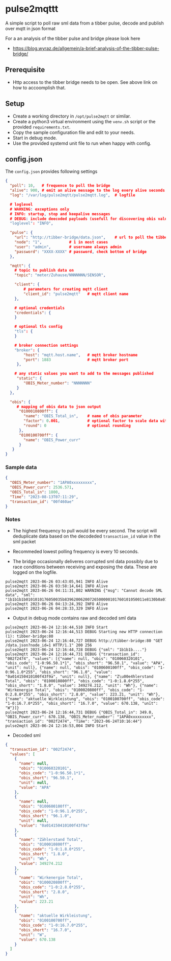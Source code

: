 # pulse2mqttt

A simple script to poll raw sml data from a tibber pulse, decode and publish over mqtt in json format

For a an analysis of the tibber pulse and bridge please look here

-  https://blog.wyraz.de/allgemein/a-brief-analysis-of-the-tibber-pulse-bridge/

## Prerequisite

- Http access to the tibber bridge needs to be open. See above link on how to accoomplish that.

## Setup

- Create a working directory in `/opt/pulse2mqtt` or similar.
- Create a python3 virtual environment using the `venv.sh` script or the provided `requirements.txt`.
- Copy the sample configuration file and edit to your needs.
- Start in debug mode.
- Use the provided systemd unit file to run when happy with config.

## config.json

The `config.json` provides following settings

```json
{
  "poll": 10,   # frequence to poll the bridge
  "alive": 900, # emit an alive message to the log every alive seconds
  "log": "/var/log/pulse2mqtt/pulse2mqtt.log",  # logfile

  # loglevel
  # WARNING: exceptions only
  # INFO: startup, stop and keepalive messages
  # DEBUG: include deecoded payloads (usefull for discovering obis values your meter supports)
  "loglevel": "INFO",

  "pulse": {
    "url": "http://tibber-bridge/data.json",    # url to poll the tibber bridge
    "node": "1",            # 1 in most cases
    "user": "admin",        # username always admin
    "password": "XXXX-XXXX" # password, check bottom of bridge
  },

  "mqtt": {
    # topic to publish data on
    "topic": "meter/Zuhause/NNNNNNN/SENSOR",

    "client": {
        # parameters for creating mqtt client
        "client_id": "pulse2mqtt"   # mqtt client name
    },

    # optional credentials
    "credentials": {
    } 

    # optional tls config
    "tls": {
    } 

    # broker connection settings
    "broker": {
        "host": "mqtt.host.name",   # mqtt broker hostname
        "port": 1883                # mqtt broker port
     },

    # any static values you want to add to the messages published
     "static": {
        "OBIS_Meter_number": "NNNNNNN"  
     }
  },

  "obis": {
     # mapping of obis data to json output
      "0100010800ff": {
        "name": "OBIS_Total_in",    # name of obis parameter
        "factor": 0.001,            # optional factor to scale data with
        "round": 0                  # optional rounding
      },
      "0100100700ff": {
        "name": "OBIS_Power_curr"
      }
   }
}
```

### Sample data 

```json
{
  "OBIS_Meter_number": "1APA0xxxxxxxxx",
  "OBIS_Power_curr": 2536.571,
  "OBIS_Total_in": 1800,
  "Time": "2023-08-13T07:11:29",
  "transaction_id": "00f460ae"
}
```

### Notes

- The highest frequency to pull would be every second.  The script will deduplicate data based on the decodeded `transaction_id` value in the sml packet

- Recommeded lowest polling frequency is every 10 seconds.

- The bridge occasionally deliveres corrupted sml data possibly due to race conditions between receiving and exposing the data. These are logged on the logfile.

```
pulse2mqtt 2023-06-26 03:43:05,941 INFO Alive
pulse2mqtt 2023-06-26 03:58:14,641 INFO Alive
pulse2mqtt 2023-06-26 04:11:31,802 WARNING {"msg": "Cannot decode SML data", "sml": "1b1b1b1b0101010176050035b83962006200726500000101760101050011e8130b0a014150410100f43f9a726201650011e8100163087b0076050035b83a6200620072650000070177010b0a014150410100f43f9a070100620affff726201650011e8107577070100603201010101010104"}
pulse2mqtt 2023-06-26 04:13:24,392 INFO Alive
pulse2mqtt 2023-06-26 04:28:33,329 INFO Alive
```

- Output in debug mode contains raw and decoded sml data

```
pulse2mqtt 2023-06-24 12:16:44,510 INFO Start
pulse2mqtt 2023-06-24 12:16:44,513 DEBUG Starting new HTTP connection (1): tibber-bridge:80
pulse2mqtt 2023-06-24 12:16:44,727 DEBUG http://tibber-bridge:80 "GET /data.json?node_id=1 HTTP/1.1" 200 256
pulse2mqtt 2023-06-24 12:16:44,728 DEBUG {"sml": "1b1b1b...."}
pulse2mqtt 2023-06-24 12:16:44,731 DEBUG {"transaction_id": "002f2474", "values": [{"name": null, "obis": "010060320101", "obis_code": "1-0:96.50.1*1", "obis_short": "96.50.1", "value": "APA", "unit": null}, {"name": null, "obis": "0100600100ff", "obis_code": "1-0:96.1.0*255", "obis_short": "96.1.0", "value": "0a014150410100f43f9a", "unit": null}, {"name": "Z\u00e4hlerstand Total", "obis": "0100010800ff", "obis_code": "1-0:1.8.0*255", "obis_short": "1.8.0", "value": 349274.212, "unit": "Wh"}, {"name": "Wirkenergie Total", "obis": "0100020800ff", "obis_code": "1-0:2.8.0*255", "obis_short": "2.8.0", "value": 223.21, "unit": "Wh"}, {"name": "aktuelle Wirkleistung", "obis": "0100100700ff", "obis_code": "1-0:16.7.0*255", "obis_short": "16.7.0", "value": 670.138, "unit": "W"}]}
pulse2mqtt 2023-06-24 12:16:44,731 DEBUG {"OBIS_Total_in": 349.0, "OBIS_Power_curr": 670.138, "OBIS_Meter_number": "1APA0xxxxxxxxx", "transaction_id": "002f2474", "Time": "2023-06-24T10:16:44"}
pulse2mqtt 2023-06-24 12:16:53,004 INFO Start
```

- Decoded sml

```json
{
  "transaction_id": "002f2474",
  "values": [
    {
      "name": null,
      "obis": "010060320101",
      "obis_code": "1-0:96.50.1*1",
      "obis_short": "96.50.1",
      "unit": null,
      "value": "APA"
    },
    {
      "name": null,
      "obis": "0100600100ff",
      "obis_code": "1-0:96.1.0*255",
      "obis_short": "96.1.0",
      "unit": null,
      "value": "0a014150410100f43f9a"
    },
    {
      "name": "Zählerstand Total",
      "obis": "0100010800ff",
      "obis_code": "1-0:1.8.0*255",
      "obis_short": "1.8.0",
      "unit": "Wh",
      "value": 349274.212
    },
    {
      "name": "Wirkenergie Total",
      "obis": "0100020800ff",
      "obis_code": "1-0:2.8.0*255",
      "obis_short": "2.8.0",
      "unit": "Wh",
      "value": 223.21
    },
    {
      "name": "aktuelle Wirkleistung",
      "obis": "0100100700ff",
      "obis_code": "1-0:16.7.0*255",
      "obis_short": "16.7.0",
      "unit": "W",
      "value": 670.138
    }
  ]
}
```


